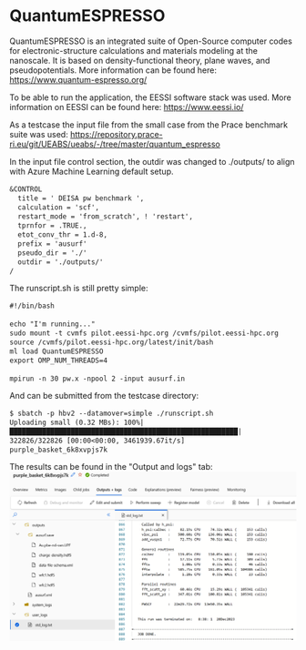 # QuantumESPRESSO

QuantumESPRESSO is an integrated suite of Open-Source computer codes for electronic-structure calculations and materials modeling at the nanoscale.
It is based on density-functional theory, plane waves, and pseudopotentials. More information can be found here: https://www.quantum-espresso.org/

To be able to run the application, the EESSI software stack was used. More information on EESSI can be found here: https://www.eessi.io/

As a testcase the input file from the small case from the Prace benchmark suite was used: https://repository.prace-ri.eu/git/UEABS/ueabs/-/tree/master/quantum_espresso

In the input file control section, the outdir was changed to ./outputs/ to align with Azure Machine Learning default setup.
```
&CONTROL
  title = ' DEISA pw benchmark ',
  calculation = 'scf',
  restart_mode = 'from_scratch', ! 'restart',
  tprnfor = .TRUE.,
  etot_conv_thr = 1.d-8,
  prefix = 'ausurf'
  pseudo_dir = './'
  outdir = './outputs/'
/
```

The runscript.sh is still pretty simple:
```
#!/bin/bash

echo "I'm running..."
sudo mount -t cvmfs pilot.eessi-hpc.org /cvmfs/pilot.eessi-hpc.org
source /cvmfs/pilot.eessi-hpc.org/latest/init/bash
ml load QuantumESPRESSO 
export OMP_NUM_THREADS=4

mpirun -n 30 pw.x -npool 2 -input ausurf.in 
```

And can be submitted from the testcase directory:
```
$ sbatch -p hbv2 --datamover=simple ./runscript.sh
Uploading small (0.32 MBs): 100%|████████████████████████████████████████████████████████| 322826/322826 [00:00<00:00, 3461939.67it/s]
purple_basket_6k8xvpjs7k
```

The results can be found in the "Output and logs" tab:
![QuantumESPRESSO results](qe-results.png)
